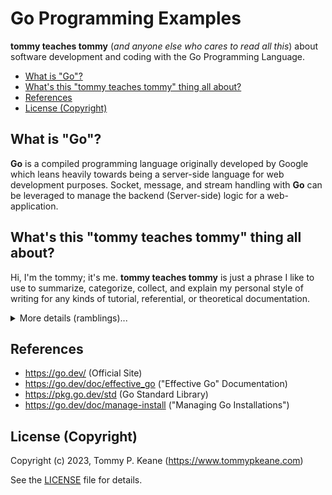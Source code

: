 # Go Programming Examples

__tommy teaches tommy__ (_and anyone else who cares to read all this_) about software development and coding with the Go Programming Language.

<!-- MarkdownTOC -->

- [What is "Go"?](#what-is-go)
- [What's this "tommy teaches tommy" thing all about?](#whats-this-tommy-teaches-tommy-thing-all-about)
- [References](#references)
- [License \(Copyright\)](#license-copyright)

<!-- /MarkdownTOC -->

<a id="what-is-go"></a>
## What is "Go"?

__Go__ is a compiled programming language originally developed by Google which leans heavily towards being a server-side language for web development purposes. Socket, message, and stream handling with __Go__ can be leveraged to manage the backend (Server-side) logic for a web-application.

<a id="whats-this-tommy-teaches-tommy-thing-all-about"></a>
## What's this "tommy teaches tommy" thing all about?

Hi, I'm the tommy; it's me. __tommy teaches tommy__ is just a phrase I like to use to summarize, categorize, collect, and explain my personal style of writing for any kinds of tutorial, referential, or theoretical documentation.

<details>
  <summary>More details (ramblings)...</summary>

  Outside of the innate narcissism and suspected solipsism, I prefer this phrase as a way to clarify and preface that what I'm sharing and writing is directed at myself as the audience. I'm teaching myself this topic, whether I know it already or not. I want to clarify that because I am preemptively anxiously concerned that my writing-style would otherwise come across as a disrespectful "know it all". I sometimes kinda know what I'm talking about ... that's as much as I'll admit.

  I may know a lot or a little, I may be seeing and saying all this for the first time, or I may have spent decades dealing with this topic. I want that to be a warning to anyone who reads this or references what I'm sharing. I don't say that to mean that I think this is useless; I honestly hope it's useful to anyone who finds this and reads any of this.

  I want to be an advocate for transparency and information. In all honesty, I probably have a neurotic compulsion to want to know and learn everything; but I don't want to hoard any information or knowledge. I think we can all learn everything, and while I'm entertaining (and maybe "enriching"?) myself with all this, I just want to share it openly and transparently. But, again, that's all with the caveat that maybe I got some of this wrong, maybe I misunderstood, or maybe I've talked myself into a false rationalization that I haven't realized yet.

  So, this is __tommy teaches tommy__ -- adverb laden, overly confidently written, and ever-evolving reference materials on various topics with solipsistic priorities.

  But please feel free to use any of this for yourself, and you're more than welcome to reach out if you have any questions, comments, suggestions, corrections, or whatever. Just please also take it all with a bit of safety-conscious cynicism ("trust but verify") before you use any of the information here to do anything important.

</details>

<a id="references"></a>
## References

- https://go.dev/ (Official Site)
- https://go.dev/doc/effective_go ("Effective Go" Documentation)
- https://pkg.go.dev/std (Go Standard Library)
- https://go.dev/doc/manage-install ("Managing Go Installations")

<a id="license-copyright"></a>
## License (Copyright)

Copyright (c) 2023, Tommy P. Keane (https://www.tommypkeane.com)

See the [LICENSE](./LICENSE) file for details.
